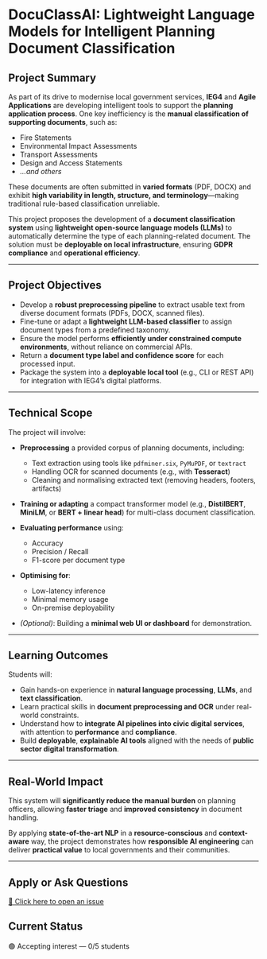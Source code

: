 # DocuClassAI: Lightweight Language Models for Intelligent Planning Document Classification

## Project Summary

As part of its drive to modernise local government services, **IEG4** and **Agile Applications** are developing intelligent tools to support the **planning application process**. One key inefficiency is the **manual classification of supporting documents**, such as:

* Fire Statements
* Environmental Impact Assessments
* Transport Assessments
* Design and Access Statements
* *...and others*

These documents are often submitted in **varied formats** (PDF, DOCX) and exhibit **high variability in length, structure, and terminology**—making traditional rule-based classification unreliable.

This project proposes the development of a **document classification system** using **lightweight open-source language models (LLMs)** to automatically determine the type of each planning-related document. The solution must be **deployable on local infrastructure**, ensuring **GDPR compliance** and **operational efficiency**.

---

## Project Objectives

* Develop a **robust preprocessing pipeline** to extract usable text from diverse document formats (PDFs, DOCX, scanned files).
* Fine-tune or adapt a **lightweight LLM-based classifier** to assign document types from a predefined taxonomy.
* Ensure the model performs **efficiently under constrained compute environments**, without reliance on commercial APIs.
* Return a **document type label and confidence score** for each processed input.
* Package the system into a **deployable local tool** (e.g., CLI or REST API) for integration with IEG4’s digital platforms.

---

## Technical Scope

The project will involve:

* **Preprocessing** a provided corpus of planning documents, including:

  * Text extraction using tools like `pdfminer.six`, `PyMuPDF`, or `textract`
  * Handling OCR for scanned documents (e.g., with **Tesseract**)
  * Cleaning and normalising extracted text (removing headers, footers, artifacts)

* **Training or adapting** a compact transformer model (e.g., **DistilBERT**, **MiniLM**, or **BERT + linear head**) for multi-class document classification.

* **Evaluating performance** using:

  * Accuracy
  * Precision / Recall
  * F1-score per document type

* **Optimising for**:

  * Low-latency inference
  * Minimal memory usage
  * On-premise deployability

* *(Optional)*: Building a **minimal web UI or dashboard** for demonstration.

---

## Learning Outcomes

Students will:

* Gain hands-on experience in **natural language processing**, **LLMs**, and **text classification**.
* Learn practical skills in **document preprocessing and OCR** under real-world constraints.
* Understand how to **integrate AI pipelines into civic digital services**, with attention to **performance** and **compliance**.
* Build **deployable**, **explainable AI tools** aligned with the needs of **public sector digital transformation**.

---

## Real-World Impact

This system will **significantly reduce the manual burden** on planning officers, allowing **faster triage** and **improved consistency** in document handling.

By applying **state-of-the-art NLP** in a **resource-conscious** and **context-aware** way, the project demonstrates how **responsible AI engineering** can deliver **practical value** to local governments and their communities.

---

## Apply or Ask Questions
[📨 Click here to open an issue](https://github.com/fabriziocosta/projects-supervision/issues/new?template=application.yml&title=Application:%20[Your%20Name]%20for%20docuclass-ai)


## Current Status
🟢 Accepting interest — 0/5 students
